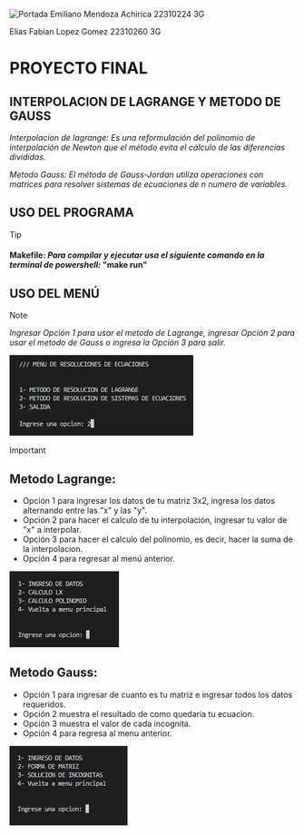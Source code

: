 ![Portada](https://upload.wikimedia.org/wikipedia/commons/thumb/3/3c/CETI_Logo.png/621px-CETI_Logo.png)
Emiliano Mendoza Achirica 22310224 3G

Elias Fabian Lopez Gomez 22310260 3G
# **PROYECTO FINAL** 
## INTERPOLACION DE LAGRANGE Y METODO DE GAUSS
   _Interpolacion de lagrange: Es una reformulación del polinomio de interpolación de Newton que el método evita el cálculo de las diferencias divididas._

   _Metodo Gauss: El método de Gauss-Jordan utiliza operaciones con matrices para resolver sistemas de
ecuaciones de n numero de variables._

## USO DEL PROGRAMA
> [!TIP]
> #### Makefile: _Para compilar y ejecutar usa el siguiente comando en la terminal de powershell:_ **"make run"**
## USO DEL MENÚ
> [!NOTE] 
> _Ingresar Opción 1 para usar el metodo de Lagrange, ingresar Opción 2 para usar el metodo de Gauss o ingresa la Opción 3 para salir._ 
>
>![Menu](./assets/images/menu.png)

> [!IMPORTANT]
> ## **Metodo Lagrange:**    
>+ Opción 1 para ingresar los datos de tu matriz 3x2, ingresa los datos alternando entre las "x" y las "y".
>+ Opción 2 para hacer el calculo de tu interpolación, ingresar tu valor de "x" a interpolar. 
>+ Opción 3 para hacer el calculo del polinomio, es decir, hacer la suma de la interpolacion.
>+ Opción 4 para regresar al menú anterior.  
>
>![MenuLa](./assets/images/menu%20la.png)
> ## **Metodo Gauss:**
>+ Opción 1 para ingresar de cuanto es tu matriz e ingresar todos los datos requeridos.
>+ Opción 2 muestra el resultado de como quedaria tu ecuacion.
>+ Opción 3 muestra el valor de cada incognita.
>+ Opción 4 para regresa al menu anterior.   
>
>![MenuLa](./assets/images/menu%20Ga.png)
